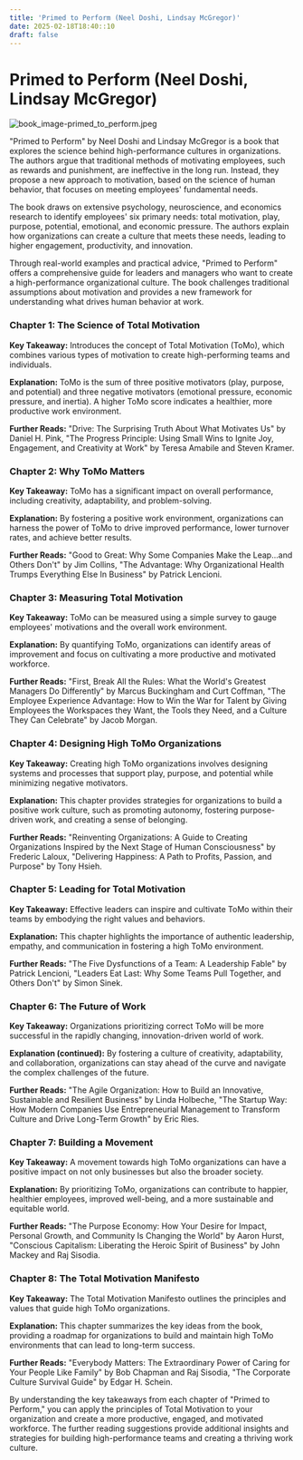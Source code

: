 ```yaml
---
title: 'Primed to Perform (Neel Doshi, Lindsay McGregor)'
date: 2025-02-18T18:40::10
draft: false
---
```


# Primed to Perform (Neel Doshi, Lindsay McGregor)

![book_image-primed_to_perform.jpeg](<Primed%20to%20Perform%20(Neel%20Doshi,%20Lindsay%20McGregor)%20440f1d5885b442c4af7b0f6ae804cf95/book_image-primed_to_perform.jpeg>)

"Primed to Perform" by Neel Doshi and Lindsay McGregor is a book that explores the science behind high-performance cultures in organizations. The authors argue that traditional methods of motivating employees, such as rewards and punishment, are ineffective in the long run. Instead, they propose a new approach to motivation, based on the science of human behavior, that focuses on meeting employees' fundamental needs.

The book draws on extensive psychology, neuroscience, and economics research to identify employees' six primary needs: total motivation, play, purpose, potential, emotional, and economic pressure. The authors explain how organizations can create a culture that meets these needs, leading to higher engagement, productivity, and innovation.

Through real-world examples and practical advice, "Primed to Perform" offers a comprehensive guide for leaders and managers who want to create a high-performance organizational culture. The book challenges traditional assumptions about motivation and provides a new framework for understanding what drives human behavior at work.

### **Chapter 1: The Science of Total Motivation**

**Key Takeaway:** Introduces the concept of Total Motivation (ToMo), which combines various types of motivation to create high-performing teams and individuals.

**Explanation:** ToMo is the sum of three positive motivators (play, purpose, and potential) and three negative motivators (emotional pressure, economic pressure, and inertia). A higher ToMo score indicates a healthier, more productive work environment.

**Further Reads:** "Drive: The Surprising Truth About What Motivates Us" by Daniel H. Pink, "The Progress Principle: Using Small Wins to Ignite Joy, Engagement, and Creativity at Work" by Teresa Amabile and Steven Kramer.

### **Chapter 2: Why ToMo Matters**

**Key Takeaway:** ToMo has a significant impact on overall performance, including creativity, adaptability, and problem-solving.

**Explanation:** By fostering a positive work environment, organizations can harness the power of ToMo to drive improved performance, lower turnover rates, and achieve better results.

**Further Reads:** "Good to Great: Why Some Companies Make the Leap...and Others Don't" by Jim Collins, "The Advantage: Why Organizational Health Trumps Everything Else In Business" by Patrick Lencioni.

### **Chapter 3: Measuring Total Motivation**

**Key Takeaway:** ToMo can be measured using a simple survey to gauge employees' motivations and the overall work environment.

**Explanation:** By quantifying ToMo, organizations can identify areas of improvement and focus on cultivating a more productive and motivated workforce.

**Further Reads:** "First, Break All the Rules: What the World's Greatest Managers Do Differently" by Marcus Buckingham and Curt Coffman, "The Employee Experience Advantage: How to Win the War for Talent by Giving Employees the Workspaces they Want, the Tools they Need, and a Culture They Can Celebrate" by Jacob Morgan.

### **Chapter 4: Designing High ToMo Organizations**

**Key Takeaway:** Creating high ToMo organizations involves designing systems and processes that support play, purpose, and potential while minimizing negative motivators.

**Explanation:** This chapter provides strategies for organizations to build a positive work culture, such as promoting autonomy, fostering purpose-driven work, and creating a sense of belonging.

**Further Reads:** "Reinventing Organizations: A Guide to Creating Organizations Inspired by the Next Stage of Human Consciousness" by Frederic Laloux, "Delivering Happiness: A Path to Profits, Passion, and Purpose" by Tony Hsieh.

### **Chapter 5: Leading for Total Motivation**

**Key Takeaway:** Effective leaders can inspire and cultivate ToMo within their teams by embodying the right values and behaviors.

**Explanation:** This chapter highlights the importance of authentic leadership, empathy, and communication in fostering a high ToMo environment.

**Further Reads:** "The Five Dysfunctions of a Team: A Leadership Fable" by Patrick Lencioni, "Leaders Eat Last: Why Some Teams Pull Together, and Others Don't" by Simon Sinek.

### **Chapter 6: The Future of Work**

**Key Takeaway:** Organizations prioritizing correct ToMo will be more successful in the rapidly changing, innovation-driven world of work.

**Explanation (continued):** By fostering a culture of creativity, adaptability, and collaboration, organizations can stay ahead of the curve and navigate the complex challenges of the future.

**Further Reads:** "The Agile Organization: How to Build an Innovative, Sustainable and Resilient Business" by Linda Holbeche, "The Startup Way: How Modern Companies Use Entrepreneurial Management to Transform Culture and Drive Long-Term Growth" by Eric Ries.

### **Chapter 7: Building a Movement**

**Key Takeaway:** A movement towards high ToMo organizations can have a positive impact on not only businesses but also the broader society.

**Explanation:** By prioritizing ToMo, organizations can contribute to happier, healthier employees, improved well-being, and a more sustainable and equitable world.

**Further Reads:** "The Purpose Economy: How Your Desire for Impact, Personal Growth, and Community Is Changing the World" by Aaron Hurst, "Conscious Capitalism: Liberating the Heroic Spirit of Business" by John Mackey and Raj Sisodia.

### Chapter 8: The Total Motivation Manifesto

**Key Takeaway:** The Total Motivation Manifesto outlines the principles and values that guide high ToMo organizations.

**Explanation:** This chapter summarizes the key ideas from the book, providing a roadmap for organizations to build and maintain high ToMo environments that can lead to long-term success.

**Further Reads:** "Everybody Matters: The Extraordinary Power of Caring for Your People Like Family" by Bob Chapman and Raj Sisodia, "The Corporate Culture Survival Guide" by Edgar H. Schein.

By understanding the key takeaways from each chapter of "Primed to Perform," you can apply the principles of Total Motivation to your organization and create a more productive, engaged, and motivated workforce. The further reading suggestions provide additional insights and strategies for building high-performance teams and creating a thriving work culture.
